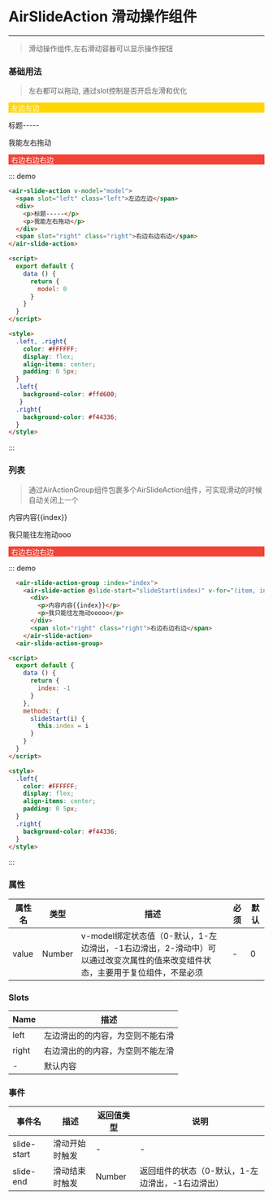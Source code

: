 # AirSlideAction 滑动操作组件
----

> 滑动操作组件,左右滑动容器可以显示操作按钮

### 基础用法
> 左右都可以拖动, 通过slot控制是否开启左滑和优化
<div class="demo-block">
  <air-slide-action v-model="model">
    <span slot="left" class="left">左边左边</span>
    <div>
      <p>标题-----</p>
      <p>我能左右拖动</p>
    </div>
    <span slot="right" class="right">右边右边右边</span>
  </air-slide-action>
</div>

::: demo
```html
<air-slide-action v-model="model">
  <span slot="left" class="left">左边左边</span>
  <div>
    <p>标题-----</p>
    <p>我能左右拖动</p>
  </div>
  <span slot="right" class="right">右边右边右边</span>
</air-slide-action>

<script>
  export default {
    data () {
      return {
        model: 0
      }
    }
  }
</script>

<style>
  .left, .right{
    color: #FFFFFF;
    display: flex;
    align-items: center;
    padding: 0 5px;
  }
  .left{
    background-color: #ffd600;
   }
  .right{
    background-color: #f44336;
  }
</style>
```
:::

### 列表
> 通过AirActionGroup组件包裹多个AirSlideAction组件，可实现滑动的时候自动关闭上一个
<div class="demo-block">
  <air-slide-action-group :index="index">
    <air-slide-action @slide-start="slideStart(index)" v-for="(item, index) in 5" :key="index">
      <div>
        <p>内容内容{{index}}</p>
        <p>我只能往左拖动ooo</p>
      </div>
      <span slot="right" class="right">右边右边右边</span>
    </air-slide-action>
  <air-slide-action-group>
</div>

::: demo
```html
  <air-slide-action-group :index="index">
    <air-slide-action @slide-start="slideStart(index)" v-for="(item, index) in 5" :key="index">
      <div>
        <p>内容内容{{index}}</p>
        <p>我只能往左拖动ooooo</p>
      </div>
      <span slot="right" class="right">右边右边右边</span>
    </air-slide-action>
  <air-slide-action-group>

<script>
  export default {
    data () {
      return {
        index: -1
      }
    },
    methods: {
      slideStart(i) {
        this.index = i
      }
    }
  }
</script>

<style>
  .left{
    color: #FFFFFF;
    display: flex;
    align-items: center;
    padding: 0 5px;
  }
  .right{
    background-color: #f44336;
  }
</style>
```
:::

<script>
  export default {
    data () {
      return {
        model: 0,
        model2: 0,
        index: -1
      }
    },
    methods: {
      slideStart(i) {
        this.index = i
      }
    }
  }
</script>
<style>
  .left, .right{
    color: #FFFFFF;
    display: flex;
    align-items: center;
    padding: 0 5px;
  }
  .left{
    background-color: #ffd600;
   }
  .right{
    background-color: #f44336;
  }
</style>

### 属性
|属性名|类型|描述|必须|默认|
|----|----|-------------|----|--------|
|value|Number|v-model绑定状态值（0-默认，1-左边滑出，-1右边滑出，2-滑动中）可以通过改变次属性的值来改变组件状态，主要用于复位组件，不是必须|-|0|


### Slots
|Name|描述|
|----|----|
|left|左边滑出的的内容，为空则不能右滑|
|right|右边滑出的的内容，为空则不能左滑|
|-|默认内容|


### 事件
|事件名|描述|返回值类型|说明|
|----|----|-------------|---|
|slide-start|滑动开始时触发|-|-|
|slide-end|滑动结束时触发|Number|返回组件的状态（0-默认，1-左边滑出，-1右边滑出）|



